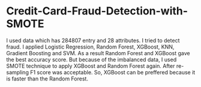 # Credit-Card-Fraud-Detection-with-SMOTE
I used data which has 284807 entry and 28 attributes. I tried to detect fraud. I applied Logistic Regression, Random Forest, XGBoost, KNN, Gradient Boosting and SVM. As a result Random Forest and XGBoost gave the best accuracy score. But because of the imbalanced data, I used SMOTE technique to apply XGBoost and Random Forest again. After re-sampling F1 score was acceptable. So, XGBoost can be preffered because it is faster than the Random Forest.
